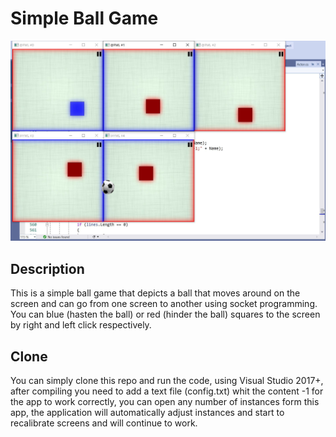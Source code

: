 # Simple Ball Game
   
![Simple Ball Game](BallGame.JPG?raw=true "Simple Ball Game")

## Description

This is a simple ball game that depicts a ball that moves around on the screen and can go from one screen to another using socket programming.
You can blue (hasten the ball) or red (hinder the ball) squares to the screen by right and left click respectively.

## Clone

You can simply clone this repo and run the code, using Visual Studio 2017+, after compiling you need to add a text file (config.txt) whit the content -1 for the app to work correctly, you can open any number of instances form this app, the application will automatically adjust instances and start to recalibrate screens and will continue to work.
